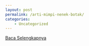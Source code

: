 ```yaml
---
layout: post
permalink: /arti-mimpi-nenek-botak/
categories:
    - Uncategorized
---
```


[Baca Selengkapnya](/10)